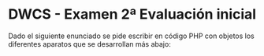 # DWCS - Examen 2ª Evaluación inicial
Dado el siguiente enunciado se pide escribir en código PHP con objetos los diferentes aparatos que se
desarrollan más abajo: